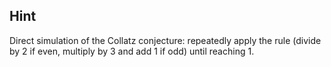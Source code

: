 ## Hint
Direct simulation of the Collatz conjecture: repeatedly apply the rule (divide by 2 if even, multiply by 3 and add 1 if odd) until reaching 1.